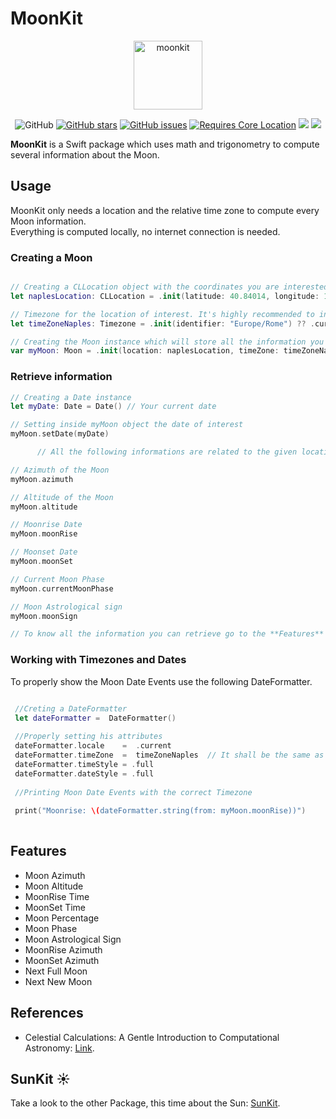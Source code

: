 # MoonKit

<div align="center">

<img height="110" alt="moonkit" src="https://user-images.githubusercontent.com/81416309/218829402-cc23843f-e630-40eb-b7b6-0748572500b2.png">
 
![GitHub](https://img.shields.io/github/license/davideilmito/MoonKit) [![GitHub stars](https://img.shields.io/github/stars/davideilmito/MoonKit)](https://github.com/davideilmito/MoonKit/stargazers) [![GitHub issues](https://img.shields.io/github/issues/davideilmito/MoonKit)](https://github.com/davideilmito/MoonKit/issues)  [![Requires Core Location](https://img.shields.io/badge/requires-CoreLocation-orange?style=flat&logo=Swift)](https://developer.apple.com/documentation/corelocation) [![](https://img.shields.io/endpoint?url=https%3A%2F%2Fswiftpackageindex.com%2Fapi%2Fpackages%2FSunlitt%2FSunKit%2Fbadge%3Ftype%3Dplatforms)](https://swiftpackageindex.com/Sunlitt/MoonKit)
[![](https://img.shields.io/endpoint?url=https%3A%2F%2Fswiftpackageindex.com%2Fapi%2Fpackages%2Fhappn-app%2FURLRequestOperation%2Fbadge%3Ftype%3Dswift-versions)](https://swiftpackageindex.com/Sunlitt/MoonKit)


</div>

**MoonKit** is a Swift package which uses math and trigonometry to compute several information about the Moon. 

## Usage
MoonKit only needs a location and the relative time zone to compute every Moon information.  
Everything is computed locally, no internet connection is needed.

### Creating a Moon 

```swift

// Creating a CLLocation object with the coordinates you are interested in
let naplesLocation: CLLocation = .init(latitude: 40.84014, longitude: 14.25226)

// Timezone for the location of interest. It's highly recommended to initialize it via identifier
let timeZoneNaples: Timezone = .init(identifier: "Europe/Rome") ?? .current

// Creating the Moon instance which will store all the information you need about Moon events and her position
var myMoon: Moon = .init(location: naplesLocation, timeZone: timeZoneNaples)

```

### Retrieve information

```swift
// Creating a Date instance
let myDate: Date = Date() // Your current date

// Setting inside myMoon object the date of interest
myMoon.setDate(myDate)

      // All the following informations are related to the given location for the date that has just been set

// Azimuth of the Moon 
myMoon.azimuth  

// Altitude of the Moon
myMoon.altitude

// Moonrise Date
myMoon.moonRise

// Moonset Date
myMoon.moonSet

// Current Moon Phase
myMoon.currentMoonPhase

// Moon Astrological sign
myMoon.moonSign

// To know all the information you can retrieve go to the **Features** section.


```
 ### Working with Timezones and Dates
 
 
To properly show the Moon Date Events use the following DateFormatter.

```swift

 //Creting a DateFormatter
 let dateFormatter =  DateFormatter()
 
 //Properly setting his attributes
 dateFormatter.locale    =  .current
 dateFormatter.timeZone  =  timeZoneNaples  // It shall be the same as the one used to initilize myMoon
 dateFormatter.timeStyle = .full
 dateFormatter.dateStyle = .full
  
 //Printing Moon Date Events with the correct Timezone
  
 print("Moonrise: \(dateFormatter.string(from: myMoon.moonRise))")
    
```
  
## Features
  * Moon Azimuth
  * Moon Altitude
  * MoonRise Time
  * MoonSet Time
  * Moon Percentage
  * Moon Phase
  * Moon Astrological Sign
  * MoonRise Azimuth
  * MoonSet Azimuth
  * Next Full Moon 
  * Next New Moon


## References

* Celestial Calculations: A Gentle Introduction to Computational Astronomy: [Link](https://www.amazon.it/Celestial-Calculations-Introduction-Computational-Astronomy/dp/0262536633/ref=sr_1_1?__mk_it_IT=ÅMÅŽÕÑ&crid=1U99GMGDZ2CUF&keywords=celestial+calculations&qid=1674408445&sprefix=celestial+calculation%2Caps%2C109&sr=8-1).

## SunKit ☀️

Take a look to the other Package, this time about the Sun: [SunKit](https://github.com/Sunlitt/SunKit).



